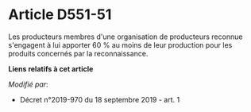 # Article D551-51

Les producteurs membres d'une organisation de producteurs reconnue s'engagent à lui apporter 60 % au moins de leur production
pour les produits concernés par la reconnaissance.

**Liens relatifs à cet article**

_Modifié par_:

  - Décret n°2019-970 du 18 septembre 2019 - art. 1
